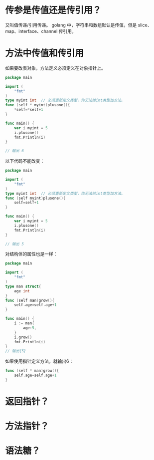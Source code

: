 # 传参是传值还是传引用？
又叫值传递/引用传递。
golang 中，字符串和数组默认是传值，但是 slice、map、interface、channel 传引用。

# 方法中传值和传引用
如果要改表对象，方法定义必须定义在对象指针上。
```go
package main

import (
	"fmt"
)
type myint int  // 必须重新定义类型，你无法给int类型加方法。
func (self * myint)plusone(){
	*self=*self+1
}

func main() {
	var i myint = 5
	i.plusone()
	fmt.Println(i)
}

// 输出 6
```

以下代码不能改变：
```go
package main

import (
	"fmt"
)
type myint int  // 必须重新定义类型，你无法给int类型加方法。
func (self myint)plusone(){
	self=self+1
}

func main() {
	var i myint = 5
	i.plusone()
	fmt.Println(i)
}

// 输出 5
```



对结构体的属性也是一样：

```go
package main

import (
	"fmt"
)
type man struct{
	age int
}
func (self man)grow(){
	self.age=self.age+1
}

func main() {
	i := man{
		age:5,
	}
	i.grow()
	fmt.Println(i)
}
// 输出{5}
```

如果使用指针定义方法，就输出6：
```go
func (self * man)grow(){
	self.age=self.age+1
}
```


# 返回指针？

# 方法指针？

# 语法糖？



